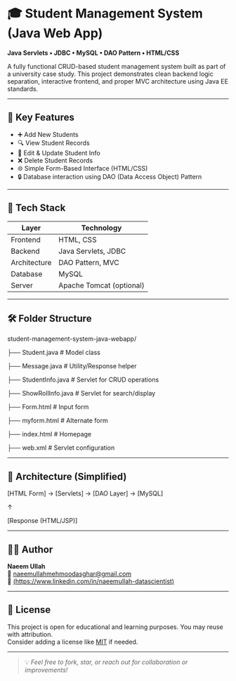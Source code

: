 # 🎓 Student Management System (Java Web App)
**Java Servlets • JDBC • MySQL • DAO Pattern • HTML/CSS**

A fully functional CRUD-based student management system built as part of a university case study. This project demonstrates clean backend logic separation, interactive frontend, and proper MVC architecture using Java EE standards.

---

## 📌 Key Features

- ➕ Add New Students  
- 🔍 View Student Records  
- 📝 Edit & Update Student Info  
- ❌ Delete Student Records  
- 🌐 Simple Form-Based Interface (HTML/CSS)  
- 🔒 Database interaction using DAO (Data Access Object) Pattern

---

## 🧠 Tech Stack

| Layer        | Technology            |
|--------------|------------------------|
| Frontend     | HTML, CSS              |
| Backend      | Java Servlets, JDBC    |
| Architecture | DAO Pattern, MVC       |
| Database     | MySQL                  |
| Server       | Apache Tomcat (optional)

---

## 🛠️ Folder Structure

student-management-system-java-webapp/

├── Student.java # Model class

├── Message.java # Utility/Response helper

├── StudentInfo.java # Servlet for CRUD operations

├── ShowRollInfo.java # Servlet for search/display

├── Form.html # Input form

├── myform.html # Alternate form

├── index.html # Homepage

├── web.xml # Servlet configuration

---

## 📐 Architecture (Simplified)

[HTML Form] → [Servlets] → [DAO Layer] → [MySQL]

↑

[Response (HTML/JSP)]


---

## 🧑‍💻 Author

**Naeem Ullah**  
📧 naeemullahmehmoodasghar@gmail.com  
🔗 [(https://www.linkedin.com/in/naeemullah-datascientist)](https://www.linkedin.com/in/naeem-ullah-331883244/)  


---

## 📝 License

This project is open for educational and learning purposes. You may reuse with attribution.  
Consider adding a license like [MIT](https://choosealicense.com/licenses/mit/) if needed.

---

> 💡 *Feel free to fork, star, or reach out for collaboration or improvements!*

